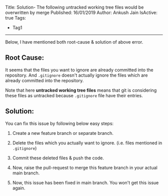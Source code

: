 Title: Solution- The following untracked working tree files would be overwritten by merge
Published: 16/01/2019
Author: Ankush Jain
IsActive: true
Tags:
  - Tag1
---
Below, I have mentioned both root-cause & solution of above error.

## Root Cause:

It seems that the files you want to ignore are already committed into the repository. And `.gitignore` doesn't actually ignore the files which are already committed into the repository.

Note that here **untracked working tree files** means that git is considering these files as untracked because `.gitignore` file have their entries. 

## Solution:

You can fix this issue by following below easy steps:

1.  Create a new feature branch or separate branch.

2.  Delete the files which you actually want to ignore.  (i.e. files mentioned in `.gitignore`)

3.  Commit these deleted files & push the code.

4.  Now, raise the pull-request to merge this feature branch in your actual main branch.

5.  Now, this issue has been fixed in main branch. You won't get this issue again. 


                